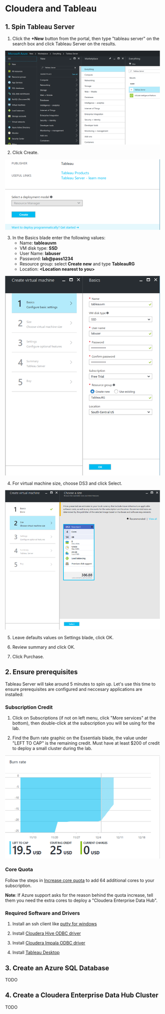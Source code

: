 # Cloudera and Tableau

## 1. Spin Tableau Server

1. Click the **+New** button from the portal, then type "tableau server" on the search box and click Tableau Server on the results. 

![1](images/tableau1.png)

2. Click Create. 

![2](images/tableau2.png)

3. In the Basics blade enter the following values:
    * Name: **tableauvm**
    * VM disk type: **SSD**
    * User Name: **labuser**
    * Password: **lab@pass1234**
    * Resource group: select **Create new** and type **TableauRG**
    * Location: **\<Location nearest to you\>**

![3](images/tableau3.png)

4. For virtual machine size, choose DS3 and click Select.

![4](images/tableau4.png)

5. Leave defaults values on Settings blade, click OK.

6. Review summary and click OK.

7. Click Purchase.

## 2. Ensure prerequisites

Tableau Server will take around 5 minutes to spin up. Let's use this time to ensure prerequisites are configured and neccesary applications are installed:

### Subscription Credit

1. Click on Subscriptions (if not on left menu, click "More services" at the bottom), then double-click at the subscription you will be using for the lab.

2. Find the Burn rate graphic on the Essentials blade, the value under "LEFT TO CAP" is the remaining credit. Must have at least $200 of credit to deploy a small cluster during the lab. 

![5](images/tableau5.png)

### Core Quota

Follow the steps in [Increase core quota](IncreaseCoreQuota.md) to add 64 additional cores to your subscription.

**Note**: If Azure support asks for the reason behind the quota increase, tell them you need the extra cores to deploy a "Cloudera Enterprise Data Hub". 

### Required Software and Drivers

1. Install an ssh client like [putty for windows](https://the.earth.li/~sgtatham/putty/latest/x86/putty-0.67-installer.msi)

2. Install [Cloudera Hive ODBC driver](http://www.cloudera.com/downloads/connectors/hive/odbc/2-5-21.html)

3. Install [Cloudera Impala ODBC driver](http://www.cloudera.com/downloads/connectors/impala/odbc/2-5-36.html)

4. Install [Tableau Desktop](http://www.tableau.com/products/desktop/download)

## 3. Create an Azure SQL Database

TODO

## 4. Create a Cloudera Enterprise Data Hub Cluster

TODO
